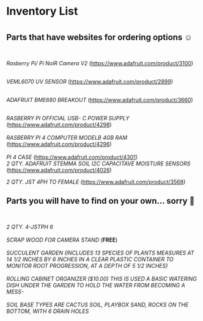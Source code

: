 # Inventory List<h1>
## Parts that have websites for ordering options :relaxed: <h2>

<br>*Rasberry Pi/ Pi NoIR Camera V2* (https://www.adafruit.com/product/3100)<br>

<br>*VEML6070 UV SENSOR* (https://www.adafruit.com/product/2899)<br>

<br>*ADAFRUIT BME680 BREAKOUT*  (https://www.adafruit.com/product/3660)<br>

<br>*RASBERRY PI OFFICIAL USB- C POWER SUPPLY* (https://www.adafruit.com/product/4298)<br>
<br>*RASBERRY PI 4 COMPUTER MODELB 4GB RAM*  (https://www.adafruit.com/product/4296)<br>
<br>*PI 4 CASE* (https://www.adafruit.com/product/4301)
<br>*2 QTY.   ADAFRUIT STEMMA SOIL I2C CAPACITAVE MOISTURE SENSORS* (https://www.adafruit.com/product/4026)<br>

*2 QTY.   JST 4PH TO FEMALE* (https://www.adafruit.com/product/3568)
## Parts you will have to find on your own... sorry :hankey: <h2>
<br>*2 QTY.   4-JSTPH 6*<br>
<br>*SCRAP WOOD FOR CAMERA STAND* (**FREE**)<br>
<br>*SUCCULENT GARDEN (INCLUDES 13 SPECIES OF PLANTS MEASURES AT 14  1/2 INCHES BY 6 INCHES IN A CLEAR PLASTIC CONTAINER
TO MONITOR ROOT PROGRESSION, AT A DEPTH OF 5 1/2 INCHES)*<br>
<br>*ROLLING CABINET ORGANIZER  ($10.00) THIS IS USED A BASIC WATERING DISH UNDER THE GARDEN TO HOLD THE WATER FROM
BECOMING A MESS-*<br>
<br>*SOIL BASE TYPES ARE CACTUS SOIL, PLAYBOX SAND, ROCKS ON THE BOTTOM, WITH 6 DRAIN HOLES*<br>
